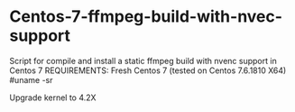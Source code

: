 # Centos-7-ffmpeg-build-with-nvec-support
Script for compile and install a static ffmpeg build with nvenc support in Centos 7
REQUIREMENTS: 
Fresh Centos 7 (tested on Centos 7.6.1810 X64)
#uname -sr

Upgrade kernel to 4.2X

